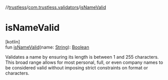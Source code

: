 //[trustless](../../index.md)/[com.trustless.validators](index.md)/[isNameValid](is-name-valid.md)

# isNameValid

[kotlin]\
fun [isNameValid](is-name-valid.md)(name: [String](https://kotlinlang.org/api/latest/jvm/stdlib/kotlin/-string/index.html)): [Boolean](https://kotlinlang.org/api/latest/jvm/stdlib/kotlin/-boolean/index.html)

Validates a name by ensuring its length is between 1 and 255 characters. This broad range allows for most personal, full, or even company names to be considered valid without imposing strict constraints on format or characters.
